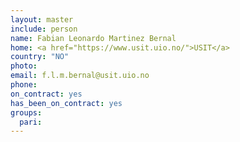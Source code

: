 ```yaml
---
layout: master
include: person
name: Fabian Leonardo Martinez Bernal
home: <a href="https://www.usit.uio.no/">USIT</a>
country: "NO"
photo: 
email: f.l.m.bernal@usit.uio.no
phone:
on_contract: yes
has_been_on_contract: yes
groups:
  pari:
---
```

